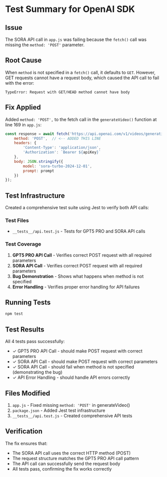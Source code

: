 # Test Summary for OpenAI SDK

## Issue
The SORA API call in `app.js` was failing because the `fetch()` call was missing the `method: 'POST'` parameter.

## Root Cause
When `method` is not specified in a `fetch()` call, it defaults to `GET`. However, GET requests cannot have a request body, which caused the API call to fail with the error:
```
TypeError: Request with GET/HEAD method cannot have body
```

## Fix Applied
Added `method: 'POST',` to the fetch call in the `generateVideo()` function at line 169 in `app.js`:

```javascript
const response = await fetch('https://api.openai.com/v1/videos/generations', {
    method: 'POST',  // <-- ADDED THIS LINE
    headers: {
        'Content-Type': 'application/json',
        'Authorization': `Bearer ${apiKey}`
    },
    body: JSON.stringify({
        model: 'sora-turbo-2024-12-01',
        prompt: prompt
    })
});
```

## Test Infrastructure
Created a comprehensive test suite using Jest to verify both API calls:

### Test Files
- `__tests__/api.test.js` - Tests for GPT5 PRO and SORA API calls

### Test Coverage
1. **GPT5 PRO API Call** - Verifies correct POST request with all required parameters
2. **SORA API Call** - Verifies correct POST request with all required parameters
3. **Bug Demonstration** - Shows what happens when method is not specified
4. **Error Handling** - Verifies proper error handling for API failures

## Running Tests
```bash
npm test
```

## Test Results
All 4 tests pass successfully:
- ✓ GPT5 PRO API Call - should make POST request with correct parameters
- ✓ SORA API Call - should make POST request with correct parameters  
- ✓ SORA API Call - should fail when method is not specified (demonstrating the bug)
- ✓ API Error Handling - should handle API errors correctly

## Files Modified
1. `app.js` - Fixed missing `method: 'POST'` in generateVideo()
2. `package.json` - Added Jest test infrastructure
3. `__tests__/api.test.js` - Created comprehensive API tests

## Verification
The fix ensures that:
- The SORA API call uses the correct HTTP method (POST)
- The request structure matches the GPT5 PRO API call pattern
- The API call can successfully send the request body
- All tests pass, confirming the fix works correctly
